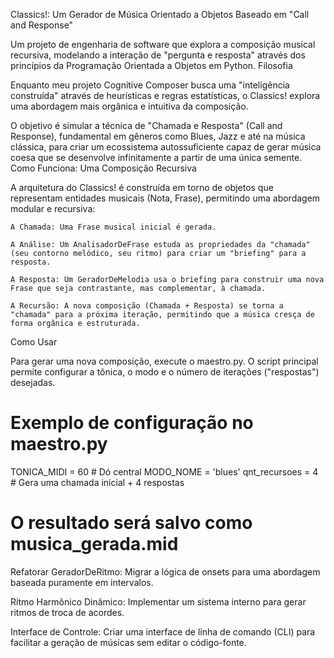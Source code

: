 Classics!: Um Gerador de Música Orientado a Objetos Baseado em "Call and Response"

Um projeto de engenharia de software que explora a composição musical recursiva, modelando a interação de "pergunta e resposta" através dos princípios da Programação Orientada a Objetos em Python.
Filosofia

Enquanto meu projeto Cognitive Composer busca uma "inteligência construída" através de heurísticas e regras estatísticas, o Classics! explora uma abordagem mais orgânica e intuitiva da composição.

O objetivo é simular a técnica de "Chamada e Resposta" (Call and Response), fundamental em gêneros como Blues, Jazz e até na música clássica, para criar um ecossistema autossuficiente capaz de gerar música coesa que se desenvolve infinitamente a partir de uma única semente.
Como Funciona: Uma Composição Recursiva

A arquitetura do Classics! é construída em torno de objetos que representam entidades musicais (Nota, Frase), permitindo uma abordagem modular e recursiva:

    A Chamada: Uma Frase musical inicial é gerada.

    A Análise: Um AnalisadorDeFrase estuda as propriedades da "chamada" (seu contorno melódico, seu ritmo) para criar um "briefing" para a resposta.

    A Resposta: Um GeradorDeMelodia usa o briefing para construir uma nova Frase que seja contrastante, mas complementar, à chamada.

    A Recursão: A nova composição (Chamada + Resposta) se torna a "chamada" para a próxima iteração, permitindo que a música cresça de forma orgânica e estruturada.

Como Usar

Para gerar uma nova composição, execute o maestro.py. O script principal permite configurar a tônica, o modo e o número de iterações ("respostas") desejadas.

# Exemplo de configuração no maestro.py

TONICA_MIDI = 60  # Dó central
MODO_NOME = 'blues'
qnt_recursoes = 4 # Gera uma chamada inicial + 4 respostas

# O resultado será salvo como musica_gerada.mid

Refatorar GeradorDeRitmo: Migrar a lógica de onsets para uma abordagem baseada puramente em intervalos.

Ritmo Harmônico Dinâmico: Implementar um sistema interno para gerar ritmos de troca de acordes.

Interface de Controle: Criar uma interface de linha de comando (CLI) para facilitar a geração de músicas sem editar o código-fonte.